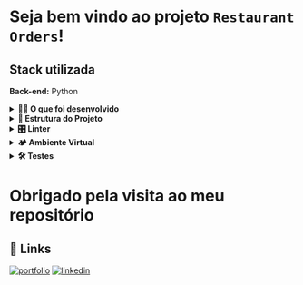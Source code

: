 # Seja bem vindo ao projeto `Restaurant Orders`!

## Stack utilizada

**Back-end:** Python

<details>
  <summary><strong>👨‍💻 O que foi desenvolvido</strong></summary>
    
A lanchonete :baguette_bread: :cook: Pão na Chapa :baguette_bread: :cook: possui um sistema de faturamento de pedidos de clientes que salva o nome da pessoa, o pedido realizado e o dia da semana do atendimento. A gerência da lanchonete está aumentando suas vendas e melhorando sua gestão interna e, para isso, implementei um projeto de melhorias, o Projeto `Restaurant Orders`. </br>
    Em um primeiro momento, eu fiz com que o sistema gere relatórios com informações sobre os pedidos e as pessoas clientes que frequentam a lanchonete. Estes dados auxiliam o trabalho de uma agência de marketing com o objetivo de alavancar as vendas e o número de pessoas clientes. </br>
    Em um segundo momento, o foco do projeto foi ter o controle do estoque de ingredientes para garantir que o cardápio digital da :baguette_bread: :cook: Pão na Chapa :baguette_bread: :cook: sempre ofereça produtos que estão disponíveis no estoque, evitando frustrações por parte das pessoas clientes. </br>

<br />
</details>

<details>
  <summary><strong>🧱 Estrutura do Projeto</strong></summary><br />

No diretório `src/` você vai encontrar os arquivos implementados, todas as classes e métodos que pude considerar importantes para resolver cada etapa do projeto.

Este repositório já contém um _template_ com a estrutura de diretórios e arquivos, tanto de código quanto de teste criados. Veja abaixo:

```
.
├── data
│   ├──🔸 orders_1.csv
│   └──🔸 orders_2.csv
├── src
│   ├──🔸 analyze_log.py
│   ├──🔸 inventory_control.py
│   ├──🔸 main.py
│   └──🔸 track_orders.py
├──tests
│   ├──🔸 test_analyze_log.py
│   ├──🔸 test_inventory_control.py
│   └──🔸 test_track_orders.py
├──🔸 dev-requirements.txt
├──🔸 pyproject.toml
├──🔸 README.md
├──🔸 requirements.txt
├──🔸 setup.cfg
├──🔸 setup.py
└──🔸 trybe.yml

Legenda:
🔸 Arquivos já implementados.
```

</details>

<details>
  <summary><strong>🎛 Linter</strong></summary><br />

Para garantir a qualidade do código, utilizei neste projeto o linter `Flake8`.
Assim o código estará alinhado com as boas práticas de desenvolvimento, sendo mais legível
e de fácil manutenção! Para rodá-lo localmente no projeto, execute o comandos abaixo:

```bash
python3 -m flake8
```

</details>

<details>
  <summary><strong>🏕️ Ambiente Virtual</strong></summary><br />
  O Python oferece um recurso chamado de ambiente virtual que permite sua máquina rodar, sem conflitos, diferentes tipos de projetos com diferentes versões de bibliotecas.

1. **criar o ambiente virtual**

```bash
$ python3 -m venv .venv
```

2. **ativar o ambiente virtual**

```bash
$ source .venv/bin/activate
```

3. **instalar as dependências no ambiente virtual**

```bash
$ python3 -m pip install -r dev-requirements.txt
```

Com o seu ambiente virtual ativo, as dependências serão instaladas neste ambiente.
:eyes: Caso precise desativar o ambiente virtual, execute o comando "deactivate".

O arquivo `dev-requirements.txt` contém todas as dependências que serão utilizadas no projeto, ele está agindo como se fosse um `package.json` de um projeto `Node.js`.

</details>

<details>
  <summary><strong>🛠 Testes</strong></summary><br />

Para executar os testes certifique-se de que você está com o ambiente virtual ativado.

<strong>Executar os testes</strong>

```bash
$ python3 -m pytest
```

O arquivo `pyproject.toml` já configura corretamente o pytest. Entretanto, caso você tenha problemas com isso e queira explicitamente uma saída completa, o comando é:

```bash
python3 -m pytest -s -vv
```

Caso precise executar apenas um arquivo de testes basta executar o comando:

```bash
python3 -m pytest tests/nomedoarquivo.py
```

Caso precise executar apenas uma função de testes basta executar o comando:

```bash
python3 -m pytest -k nome_da_func_de_tests
```

Se desejar rodar os testes de um arquivo específico, execute com `-x nome_do_arquivo`

```bash
pytest -x tests/test_jobs.py
```

Para executar um teste específico de um arquivo, basta executar o comando:

```bash
pytest -x tests/nomedoarquivo.py::test_nome_do_teste
```

Se quiser saber mais sobre a instalação de dependências com `pip`, veja esse [artigo](https://medium.com/python-pandemonium/better-python-dependency-and-package-management-b5d8ea29dff1).

</details>

<h1 style="center">Obrigado pela visita ao meu repositório</h1>

## 🔗 Links

[![portfolio](https://img.shields.io/badge/my_portfolio-000?style=for-the-badge&logo=ko-fi&logoColor=white)](https://vinidipaula.vercel.app/)
[![linkedin](https://img.shields.io/badge/linkedin-0A66C2?style=for-the-badge&logo=linkedin&logoColor=white)](https://www.linkedin.com/in/vinicius-depaula/)
